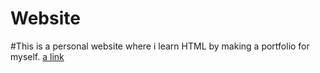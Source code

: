 # Website
#This is a personal website where i learn HTML by making a portfolio for myself.
[a link](https://aliz1.github.io/Website/main.html)

